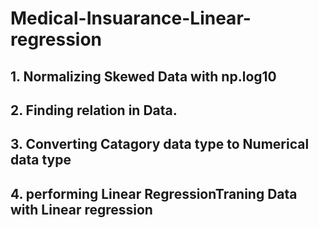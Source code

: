 # Medical-Insuarance-Linear-regression

## 1. Normalizing Skewed Data with np.log10
## 2. Finding relation in Data.
## 3. Converting Catagory data type to Numerical data type
## 4. performing Linear RegressionTraning Data with Linear regression
